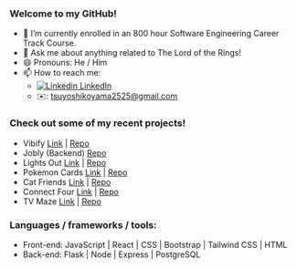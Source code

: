 ### Welcome to my GitHub!

- 🌱 I’m currently enrolled in an 800 hour Software Engineering Career Track Course.
- 💬 Ask me about anything related to The Lord of the Rings!
- 😄 Pronouns: He / Him
- 📫 How to reach me: 
  - [![Linkedin](https://i.stack.imgur.com/gVE0j.png) LinkedIn](https://www.linkedin.com/in/tsuyoshi-koyama-2018/)
  - ✉️: tsuyoshikoyama2525@gmail.com

### Check out some of my recent projects!
  - Vibify [Link](https://tk-vibify.herokuapp.com/) | [Repo](https://github.com/tsuyokoya/vibify)
  - Jobly (Backend) [Repo](https://github.com/tsuyokoya/jobly-express)
  - Lights Out [Link](https://tsuyokoya-lights-out.netlify.app/) | [Repo](https://github.com/tsuyokoya/lights-out)
  - Pokemon Cards [Link](https://react-cards-pokemon.netlify.app/) | [Repo](https://github.com/tsuyokoya/react-cards-pokemon)
  - Cat Friends [Link](https://tsuyokoya.github.io/cat-friends/) | [Repo](https://github.com/tsuyokoya/cat-friends)
  - Connect Four [Link](https://tsuyokoya.github.io/connect-four/) | [Repo](https://github.com/tsuyokoya/connect-four)
  - TV Maze [Link](https://tsuyokoya.github.io/tv-maze/) | [Repo](https://github.com/tsuyokoya/tv-maze)
  
### Languages / frameworks / tools: 
  - Front-end: JavaScript | React | CSS | Bootstrap | Tailwind CSS | HTML
  - Back-end: Flask | Node | Express | PostgreSQL
